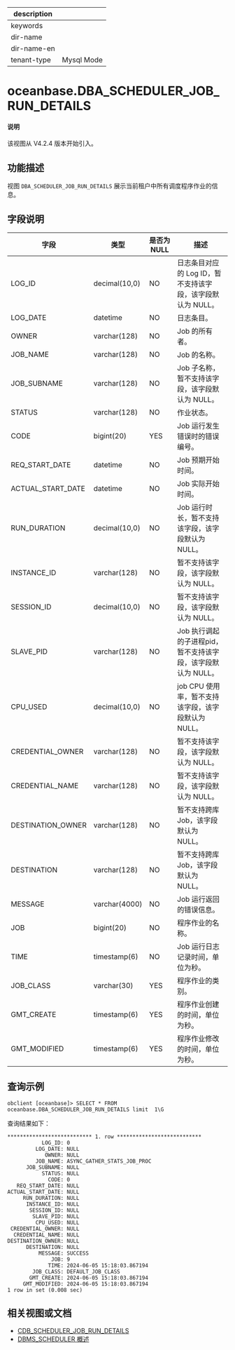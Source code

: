 |description||
|---|---|
|keywords||
|dir-name||
|dir-name-en||
|tenant-type|Mysql Mode|

# oceanbase.DBA_SCHEDULER_JOB_RUN_DETAILS

<main id="notice" type='explain'>
  <h4>说明</h4>
  <p>该视图从 V4.2.4 版本开始引入。</p>
</main>

## 功能描述

视图 `DBA_SCHEDULER_JOB_RUN_DETAILS` 展示当前租户中所有调度程序作业的信息。

## 字段说明

| **字段** | **类型** | **是否为 NULL** | **描述** |
| -------- | -------- | --------------- | -------- |
| LOG_ID            | decimal(10,0)                    | NO   | 日志条目对应的 Log ID，暂不支持该字段，该字段默认为 NULL。|
| LOG_DATE          | datetime                         | NO   | 日志条目。|
| OWNER             | varchar(128)                     | NO   | Job 的所有者。|
| JOB_NAME          | varchar(128)                     | NO   | Job 的名称。|
| JOB_SUBNAME       | varchar(128)                     | NO   | Job 子名称，暂不支持该字段，该字段默认为 NULL。|
| STATUS            | varchar(128)                     | NO   | 作业状态。|
| CODE              | bigint(20)                       | YES  | Job 运行发生错误时的错误编号。 |
| REQ_START_DATE    | datetime                         | NO   | Job 预期开始时间。|
| ACTUAL_START_DATE | datetime                         | NO   | Job 实际开始时间。|
| RUN_DURATION      | decimal(10,0)                    | NO   | Job 运行时长，暂不支持该字段，该字段默认为 NULL。|
| INSTANCE_ID       | varchar(128)                     | NO   | 暂不支持该字段，该字段默认为 NULL。|
| SESSION_ID        | decimal(10,0)                    | NO   | 暂不支持该字段，该字段默认为 NULL。|
| SLAVE_PID         | varchar(128)                     | NO   | Job 执行调起的子进程pid，暂不支持该字段，该字段默认为 NULL。|
| CPU_USED          | decimal(10,0)                    | NO   | job CPU 使用率，暂不支持该字段，该字段默认为 NULL。|
| CREDENTIAL_OWNER  | varchar(128)                     | NO   | 暂不支持该字段，该字段默认为 NULL。|
| CREDENTIAL_NAME   | varchar(128)                     | NO   | 暂不支持该字段，该字段默认为 NULL。|
| DESTINATION_OWNER | varchar(128)                     | NO   | 暂不支持跨库 Job，该字段默认为 NULL。|
| DESTINATION       | varchar(128)                     | NO   | 暂不支持跨库 Job，该字段默认为 NULL。|
| MESSAGE           | varchar(4000)                    | NO   | Job 运行返回的错误信息。 |
| JOB               | bigint(20)                       | NO   | 程序作业的名称。 |
| TIME              | timestamp(6)                     | NO   | Job 运行日志记录时间，单位为秒。 |
| JOB_CLASS         | varchar(30)                      | YES  | 程序作业的类别。 |
| GMT_CREATE        | timestamp(6)                     | YES  | 程序作业创建的时间，单位为秒。 |
| GMT_MODIFIED      | timestamp(6)                     | YES  | 程序作业修改的时间，单位为秒。 |

## 查询示例

```shell
obclient [oceanbase]> SELECT * FROM oceanbase.DBA_SCHEDULER_JOB_RUN_DETAILS limit  1\G
```

查询结果如下：

```shell
*************************** 1. row ***************************
           LOG_ID: 0
         LOG_DATE: NULL
            OWNER: NULL
         JOB_NAME: ASYNC_GATHER_STATS_JOB_PROC
      JOB_SUBNAME: NULL
           STATUS: NULL
             CODE: 0
   REQ_START_DATE: NULL
ACTUAL_START_DATE: NULL
     RUN_DURATION: NULL
      INSTANCE_ID: NULL
       SESSION_ID: NULL
        SLAVE_PID: NULL
         CPU_USED: NULL
 CREDENTIAL_OWNER: NULL
  CREDENTIAL_NAME: NULL
DESTINATION_OWNER: NULL
      DESTINATION: NULL
          MESSAGE: SUCCESS
              JOB: 9
             TIME: 2024-06-05 15:18:03.867194
        JOB_CLASS: DEFAULT_JOB_CLASS
       GMT_CREATE: 2024-06-05 15:18:03.867194
     GMT_MODIFIED: 2024-06-05 15:18:03.867194
1 row in set (0.008 sec)
```

## 相关视图或文档

* [CDB_SCHEDULER_JOB_RUN_DETAILS](../../300.system-view-of-sys-tenant/200.dictionary-view-of-sys-tenant/12300.o-cdb_scheduler_job_run_details-of-sys-tenant.md)
* [DBMS_SCHEDULER 概述](../../../../700.reference/500.sql-reference/300.pl-reference/300.pl-oracle/1400.pl-system-package-oracle/14200.dbms-scheduler-oracle/100.dbms-scheduler-overview-oracle.md)

